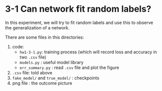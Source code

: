 # 3-1 Can network fit random labels?

In this experiment, we will try to fit random labels and use this to observe the generalization of a network.

There are some files in this directories:
1. code:
	- `hw1-3-1.py`: training process (which will record loss and accuracy in two `.csv` file)
	- `models.py` : useful model library
	- `err_summary.py` : read `.csv` file and plot the figure
2. `.csv` file: told above
3. `fake_model/` and `true_model/` : checkpoints
4. png file : the outcome picture
